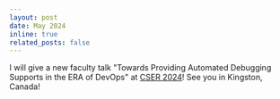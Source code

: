 ```yaml
---
layout: post
date: May 2024
inline: true
related_posts: false
---
```


I will give a new faculty talk "Towards Providing Automated Debugging Supports in the ERA of DevOps" at [CSER 2024](https://www.cser.ca/2024s/#newfacultytalks)! See you in Kingston, Canada!
